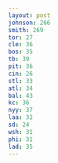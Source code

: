 ```yaml
---
layout: post
johnson: 266
smith: 269
tor: 27
cle: 36
bos: 35
tb: 39
pit: 36
cin: 26
stl: 33
atl: 34
bal: 43
kc: 36
nyy: 37
laa: 32
sd: 24
wsh: 31
phi: 31
lad: 35
---
```

